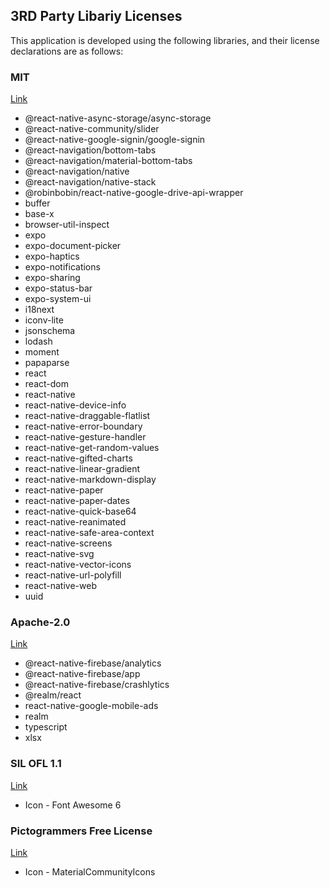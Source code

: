 ## 3RD Party Libariy Licenses

This application is developed using the following libraries, and their license declarations are as follows:

### MIT

[Link](https://en.wikipedia.org/wiki/MIT_License)
 * @react-native-async-storage/async-storage
 * @react-native-community/slider
 * @react-native-google-signin/google-signin
 * @react-navigation/bottom-tabs
 * @react-navigation/material-bottom-tabs
 * @react-navigation/native
 * @react-navigation/native-stack
 * @robinbobin/react-native-google-drive-api-wrapper
 * buffer
 * base-x
 * browser-util-inspect
 * expo
 * expo-document-picker
 * expo-haptics
 * expo-notifications
 * expo-sharing
 * expo-status-bar
 * expo-system-ui
 * i18next 
 * iconv-lite
 * jsonschema
 * lodash
 * moment
 * papaparse
 * react
 * react-dom
 * react-native
 * react-native-device-info 
 * react-native-draggable-flatlist
 * react-native-error-boundary
 * react-native-gesture-handler
 * react-native-get-random-values
 * react-native-gifted-charts
 * react-native-linear-gradient
 * react-native-markdown-display  
 * react-native-paper
 * react-native-paper-dates
 * react-native-quick-base64
 * react-native-reanimated  
 * react-native-safe-area-context
 * react-native-screens
 * react-native-svg 
 * react-native-vector-icons
 * react-native-url-polyfill
 * react-native-web
 * uuid     

### Apache-2.0

[Link](https://www.apache.org/licenses/LICENSE-2.0)

 * @react-native-firebase/analytics
 * @react-native-firebase/app
 * @react-native-firebase/crashlytics
 * @realm/react
 * react-native-google-mobile-ads  
 * realm
 * typescript
 * xlsx

 ### SIL OFL 1.1
 
 [Link](https://openfontlicense.org/open-font-license-official-text/)
 
 * Icon - Font Awesome 6

 ### Pictogrammers Free License
 
 [Link](https://pictogrammers.com/docs/general/license/)

 * Icon - MaterialCommunityIcons 
